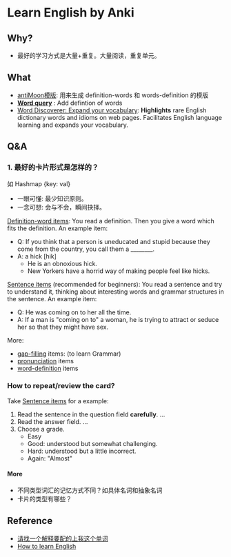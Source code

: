# Learn English by Anki 


## Why?

- 最好的学习方式是大量+重复。大量阅读，重复单元。

## What

- [antiMoon模版](https://www.laohuang.net/20180108/antimoon-template-3/): 用来生成 definition-words 和 words-definition 的模版
- **[Word query](https://ankiweb.net/shared/info/1807206748)** : Add defintion of words
- [Word Discoverer: Expand your vocabulary](https://chrome.google.com/webstore/detail/word-discoverer-expand-yo/noncaeikjgpbdeoocblijjgegnobogib): **Highlights** rare English dictionary words and idioms on web pages. Facilitates English language learning and expands your vocabulary.


## Q&A

### 1. 最好的卡片形式是怎样的？

如 Hashmap {key: val}

- 一眼可懂: 最少知识原则。
- 一念可想: 会与不会，瞬间抉择。

[Definition-word items](http://www.antimoon.com/how/usingsm-makeitems-defword.htm): You read a definition. Then you give a word which fits the definition. An example item:

- Q: If you think that a person is uneducated and stupid because they come from the country, you call them a ________.
- A: a hick [hik]
	- He is an obnoxious hick.
	- New Yorkers have a horrid way of making people feel like hicks.


[Sentence items](http://www.antimoon.com/how/usingsm-makeitems-sentence.htm) (recommended for beginners): You read a sentence and try to understand it, thinking about interesting words and grammar structures in the sentence. An example item:

* Q: He was coming on to her all the time.
* A: If a man is "coming on to" a woman, he is trying to attract or seduce her so that they might have sex.

More: 

* [gap-filling](http://www.antimoon.com/how/usingsm-makeitems-gapfill.htm) items: (to learn Grammar)
* [pronunciation](http://www.antimoon.com/how/usingsm-makeitems-pron.htm) items
* [word-definition](http://www.antimoon.com/how/usingsm-makeitems-worddef.htm) items

### How to repeat/review the card?

Take [Sentence items](http://www.antimoon.com/how/usingsm-makeitems-sentence.htm) for a example: 

1. Read the sentence in the question field **carefully**. ...
2. Read the answer field. ...
3. Choose a grade. 
	- Easy
	- Good: understood but somewhat challenging. 
	- Hard: understood but a little incorrect. 
	- Again: "Almost"

#### More

* 不同类型词汇的记忆方式不同？如具体名词和抽象名词
* 卡片的类型有哪些？	 

## Reference 

- [请找一个解释要配的上我这个单词](https://zhuanlan.zhihu.com/p/31685585)
- [How to learn English](http://www.antimoon.com/how/howtolearn.htm)